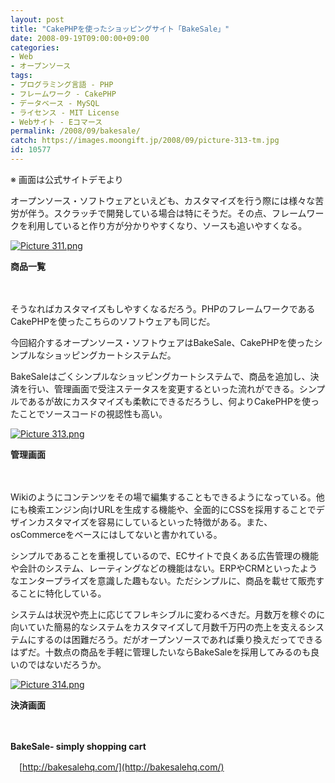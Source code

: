 ```yaml
---
layout: post
title: "CakePHPを使ったショッピングサイト「BakeSale」"
date: 2008-09-19T09:00:00+09:00
categories:
- Web
- オープンソース
tags: 
- プログラミング言語 - PHP
- フレームワーク - CakePHP
- データベース - MySQL
- ライセンス - MIT License
- Webサイト - Eコマース
permalink: /2008/09/bakesale/
catch: https://images.moongift.jp/2008/09/picture-313-tm.jpg
id: 10577
---
```

※ 画面は公式サイトデモより

  

オープンソース・ソフトウェアといえども、カスタマイズを行う際には様々な苦労が伴う。スクラッチで開発している場合は特にそうだ。その点、フレームワークを利用していると作り方が分かりやすくなり、ソースも追いやすくなる。

  

[![Picture 311.png](https://images.moongift.jp/2008/09/picture-311-tm.jpg)](https://images.moongift.jp/2008/09/picture-311.jpg)  
  
**商品一覧**

  

　

  

そうなればカスタマイズもしやすくなるだろう。PHPのフレームワークであるCakePHPを使ったこちらのソフトウェアも同じだ。

  

今回紹介するオープンソース・ソフトウェアはBakeSale、CakePHPを使ったシンプルなショッピングカートシステムだ。

  
  
<!--more-->  

BakeSaleはごくシンプルなショッピングカートシステムで、商品を追加し、決済を行い、管理画面で受注ステータスを変更するといった流れができる。シンプルであるが故にカスタマイズも柔軟にできるだろうし、何よりCakePHPを使ったことでソースコードの視認性も高い。

  

[![Picture 313.png](https://images.moongift.jp/2008/09/picture-313-tm.jpg)](https://images.moongift.jp/2008/09/picture-313.jpg)  
  
**管理画面**

  

　

  

Wikiのようにコンテンツをその場で編集することもできるようになっている。他にも検索エンジン向けURLを生成する機能や、全面的にCSSを採用することでデザインカスタマイズを容易にしているといった特徴がある。また、osCommerceをベースにはしてないと書かれている。

  

シンプルであることを重視しているので、ECサイトで良くある広告管理の機能や会計のシステム、レーティングなどの機能はない。ERPやCRMといったようなエンタープライズを意識した趣もない。ただシンプルに、商品を載せて販売することに特化している。

  

システムは状況や売上に応じてフレキシブルに変わるべきだ。月数万を稼ぐのに向いていた簡易的なシステムをカスタマイズして月数千万円の売上を支えるシステムにするのは困難だろう。だがオープンソースであれば乗り換えだってできるはずだ。十数点の商品を手軽に管理したいならBakeSaleを採用してみるのも良いのではないだろうか。

  

[![Picture 314.png](https://images.moongift.jp/2008/09/picture-314-tm.jpg)](https://images.moongift.jp/2008/09/picture-314.jpg)  
  
**決済画面**

  

　

  

**BakeSale- simply shopping cart**  
  
　[http://bakesalehq.com/](http://bakesalehq.com/)

  
